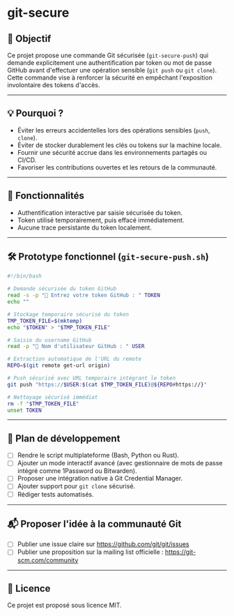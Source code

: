 
# git-secure

## 🔐 Objectif

Ce projet propose une commande Git sécurisée (`git-secure-push`) qui demande explicitement une authentification par token ou mot de passe GitHub avant d'effectuer une opération sensible (`git push` ou `git clone`). Cette commande vise à renforcer la sécurité en empêchant l'exposition involontaire des tokens d'accès.

---

## 💡 Pourquoi ?

- Éviter les erreurs accidentelles lors des opérations sensibles (`push`, `clone`).
- Éviter de stocker durablement les clés ou tokens sur la machine locale.
- Fournir une sécurité accrue dans les environnements partagés ou CI/CD.
- Favoriser les contributions ouvertes et les retours de la communauté.

---

## 🚀 Fonctionnalités

- Authentification interactive par saisie sécurisée du token.
- Token utilisé temporairement, puis effacé immédiatement.
- Aucune trace persistante du token localement.

---

## 🛠️ Prototype fonctionnel (`git-secure-push.sh`)

```bash
#!/bin/bash

# Demande sécurisée du token GitHub
read -s -p "🔐 Entrez votre token GitHub : " TOKEN
echo ""

# Stockage temporaire sécurisé du token
TMP_TOKEN_FILE=$(mktemp)
echo "$TOKEN" > "$TMP_TOKEN_FILE"

# Saisie du username GitHub
read -p "👤 Nom d'utilisateur GitHub : " USER

# Extraction automatique de l'URL du remote
REPO=$(git remote get-url origin)

# Push sécurisé avec URL temporaire intégrant le token
git push "https://$USER:$(cat $TMP_TOKEN_FILE)@${REPO#https://}"

# Nettoyage sécurisé immédiat
rm -f "$TMP_TOKEN_FILE"
unset TOKEN
```

---

## 🔄 Plan de développement

- [ ] Rendre le script multiplateforme (Bash, Python ou Rust).
- [ ] Ajouter un mode interactif avancé (avec gestionnaire de mots de passe intégré comme 1Password ou Bitwarden).
- [ ] Proposer une intégration native à Git Credential Manager.
- [ ] Ajouter support pour `git clone` sécurisé.
- [ ] Rédiger tests automatisés.

---

## 📬 Proposer l'idée à la communauté Git

- [ ] Publier une issue claire sur https://github.com/git/git/issues
- [ ] Publier une proposition sur la mailing list officielle : https://git-scm.com/community

---

## 📄 Licence

Ce projet est proposé sous licence MIT.
